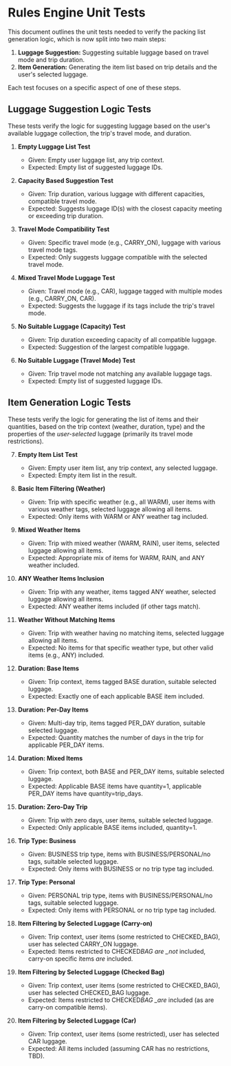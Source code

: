# Rules Engine Unit Tests

This document outlines the unit tests needed to verify the packing list generation logic, which is now split into two main steps:

1.  **Luggage Suggestion:** Suggesting suitable luggage based on travel mode and trip duration.
2.  **Item Generation:** Generating the item list based on trip details and the user's selected luggage.

Each test focuses on a specific aspect of one of these steps.

## Luggage Suggestion Logic Tests

These tests verify the logic for suggesting luggage based on the user's available luggage collection, the trip's travel mode, and duration.

1.  **Empty Luggage List Test**

    - Given: Empty user luggage list, any trip context.
    - Expected: Empty list of suggested luggage IDs.

2.  **Capacity Based Suggestion Test**

    - Given: Trip duration, various luggage with different capacities, compatible travel mode.
    - Expected: Suggests luggage ID(s) with the closest capacity meeting or exceeding trip duration.

3.  **Travel Mode Compatibility Test**

    - Given: Specific travel mode (e.g., CARRY_ON), luggage with various travel mode tags.
    - Expected: Only suggests luggage compatible with the selected travel mode.

4.  **Mixed Travel Mode Luggage Test**

    - Given: Travel mode (e.g., CAR), luggage tagged with multiple modes (e.g., CARRY_ON, CAR).
    - Expected: Suggests the luggage if its tags include the trip's travel mode.

5.  **No Suitable Luggage (Capacity) Test**

    - Given: Trip duration exceeding capacity of all compatible luggage.
    - Expected: Suggestion of the largest compatible luggage.

6.  **No Suitable Luggage (Travel Mode) Test**
    - Given: Trip travel mode not matching any available luggage tags.
    - Expected: Empty list of suggested luggage IDs.

## Item Generation Logic Tests

These tests verify the logic for generating the list of items and their quantities, based on the trip context (weather, duration, type) and the properties of the _user-selected_ luggage (primarily its travel mode restrictions).

7.  **Empty Item List Test**

    - Given: Empty user item list, any trip context, any selected luggage.
    - Expected: Empty item list in the result.

8.  **Basic Item Filtering (Weather)**

    - Given: Trip with specific weather (e.g., all WARM), user items with various weather tags, selected luggage allowing all items.
    - Expected: Only items with WARM or ANY weather tag included.

9.  **Mixed Weather Items**

    - Given: Trip with mixed weather (WARM, RAIN), user items, selected luggage allowing all items.
    - Expected: Appropriate mix of items for WARM, RAIN, and ANY weather included.

10. **ANY Weather Items Inclusion**

    - Given: Trip with any weather, items tagged ANY weather, selected luggage allowing all items.
    - Expected: ANY weather items included (if other tags match).

11. **Weather Without Matching Items**

    - Given: Trip with weather having no matching items, selected luggage allowing all items.
    - Expected: No items for that specific weather type, but other valid items (e.g., ANY) included.

12. **Duration: Base Items**

    - Given: Trip context, items tagged BASE duration, suitable selected luggage.
    - Expected: Exactly one of each applicable BASE item included.

13. **Duration: Per-Day Items**

    - Given: Multi-day trip, items tagged PER_DAY duration, suitable selected luggage.
    - Expected: Quantity matches the number of days in the trip for applicable PER_DAY items.

14. **Duration: Mixed Items**

    - Given: Trip context, both BASE and PER_DAY items, suitable selected luggage.
    - Expected: Applicable BASE items have quantity=1, applicable PER_DAY items have quantity=trip_days.

15. **Duration: Zero-Day Trip**

    - Given: Trip with zero days, user items, suitable selected luggage.
    - Expected: Only applicable BASE items included, quantity=1.

16. **Trip Type: Business**

    - Given: BUSINESS trip type, items with BUSINESS/PERSONAL/no tags, suitable selected luggage.
    - Expected: Only items with BUSINESS or no trip type tag included.

17. **Trip Type: Personal**

    - Given: PERSONAL trip type, items with BUSINESS/PERSONAL/no tags, suitable selected luggage.
    - Expected: Only items with PERSONAL or no trip type tag included.

18. **Item Filtering by Selected Luggage (Carry-on)**

    - Given: Trip context, user items (some restricted to CHECKED_BAG), user has selected CARRY_ON luggage.
    - Expected: Items restricted to CHECKED*BAG are \_not* included, carry-on specific items _are_ included.

19. **Item Filtering by Selected Luggage (Checked Bag)**

    - Given: Trip context, user items (some restricted to CHECKED_BAG), user has selected CHECKED_BAG luggage.
    - Expected: Items restricted to CHECKED*BAG \_are* included (as are carry-on compatible items).

20. **Item Filtering by Selected Luggage (Car)**
    - Given: Trip context, user items (some restricted), user has selected CAR luggage.
    - Expected: All items included (assuming CAR has no restrictions, TBD).
